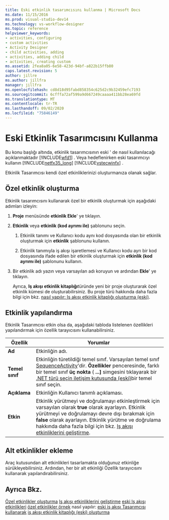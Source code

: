 ```yaml
---
title: Eski etkinlik tasarımcısını kullanma | Microsoft Docs
ms.date: 11/15/2016
ms.prod: visual-studio-dev14
ms.technology: vs-workflow-designer
ms.topic: reference
helpviewer_keywords:
- activities, configuring
- custom activities
- Activity Designer
- child activities, adding
- activities, adding child
- activities, creating custom
ms.assetid: 2fea8a05-6e58-423d-94bf-a822b15ffb80
caps.latest.revision: 5
author: jillre
ms.author: jillfra
manager: jillfra
ms.openlocfilehash: cd8d18d95fabd858354c625d2c9b32459efc7193
ms.sourcegitcommit: 6cfffa72af599a9d667249caaaa411bb28ea69fd
ms.translationtype: MT
ms.contentlocale: tr-TR
ms.lasthandoff: 09/02/2020
ms.locfileid: "75846149"
---
```

# <a name="using-the-legacy-activity-designer"></a>Eski Etkinlik Tasarımcısını Kullanma
Bu konu başlığı altında, etkinlik tasarımcısının eski ' de nasıl kullanılacağı açıklanmaktadır [!INCLUDE[wfd1](../includes/wfd1-md.md)] . Veya hedeflenirken eski tasarımcıyı kullanın [!INCLUDE[netfx35_long](../includes/netfx35-long-md.md)] [!INCLUDE[vstecwinfx](../includes/vstecwinfx-md.md)] .

 Etkinlik Tasarımcısı kendi özel etkinliklerinizi oluşturmanıza olanak sağlar.

## <a name="creating-a-custom-activity"></a>Özel etkinlik oluşturma
 Etkinlik tasarımcısını kullanarak özel bir etkinlik oluşturmak için aşağıdaki adımları izleyin:

1. **Proje** menüsünde **etkinlik Ekle**' ye tıklayın.

2. **Etkinlik** veya **etkinlik (kod ayrımı ile)** şablonunu seçin.

   1. Etkinlik tanımı ve Kullanıcı kodu aynı kod dosyasında olan bir etkinlik oluşturmak için **etkinlik** şablonunu kullanın.

   2. Etkinlik tanımıyla iş akışı işaretlemesi ve Kullanıcı kodu ayrı bir kod dosyasında ifade edilen bir etkinlik oluşturmak için **etkinlik (kod ayrımı ile)** şablonunu kullanın.

3. Bir etkinlik adı yazın veya varsayılan adı koruyun ve ardından **Ekle**' ye tıklayın.

   Ayrıca, **Iş akışı etkinlik kitaplığı**türünde yeni bir proje oluşturarak özel etkinlik kümesi de oluşturabilirsiniz. Bu proje türü hakkında daha fazla bilgi için bkz. [nasıl yapılır: Iş akışı etkinlik kitaplığı oluşturma (eski)](../workflow-designer/how-to-create-a-workflow-activity-library-legacy.md).

## <a name="configuring-an-activity"></a>Etkinlik yapılandırma
 Etkinlik Tasarımcısı etkin olsa da, aşağıdaki tabloda listelenen özellikleri yapılandırmak için özellik tarayıcısını kullanabilirsiniz.

|Özellik|Yorumlar|
|--------------|--------------|
|**Ad**|Etkinliğin adı.|
|**Temel sınıf**|Etkinliğin türetildiği temel sınıf. Varsayılan temel sınıf [SequenceActivity](https://msdn2.microsoft.com/library/system.workflow.activities.sequenceactivity.aspx)'dir. **Özellikler** penceresinde, farklı bir temel sınıf **üç nokta** ( **...]** simgesini tıklayarak bir [.NET türü seçin iletişim kutusunda (eski)](../workflow-designer/browse-and-select-a-dotnet-type-dialog-box-legacy.md)bir temel sınıf seçin.|
|**Açıklama**|Etkinliğin Kullanıcı tanımlı açıklaması.|
|**Etkin**|Etkinlik yürütmeyi ve doğrulamayı etkinleştirmek için varsayılan olarak **true** olarak ayarlayın. Etkinlik yürütmeyi ve doğrulamayı devre dışı bırakmak için **false** olarak ayarlayın. Etkinlik yürütme ve doğrulama hakkında daha fazla bilgi için bkz. [Iş akışı etkinliklerini geliştirme](https://msdn2.microsoft.com/library/ms734413.aspx).|

## <a name="adding-child-activities"></a>Alt etkinlikler ekleme
 Araç kutusundan alt etkinlikleri tasarlamakta olduğunuz etkinliğe sürükleyebilirsiniz. Ardından, her bir alt etkinliği Özellik tarayıcısını kullanarak yapılandırabilirsiniz.

## <a name="see-also"></a>Ayrıca Bkz.
 [Özel etkinlikler oluşturma](https://msdn2.microsoft.com/library/bb675228.aspx) [Iş akışı etkinliklerini geliştirme](https://msdn2.microsoft.com/library/ms734413.aspx) [eski Iş akışı etkinlikleri](../workflow-designer/legacy-workflow-activities.md) [özel etkinlikler örnek](https://msdn2.microsoft.com/library/bb472471.aspx) nasıl yapılır: [eski iş akışı Tasarımcısı kullanarak](../workflow-designer/using-the-legacy-workflow-designer.md) [iş akışı etkinlik kitaplığı (eski) oluşturma](../workflow-designer/how-to-create-a-workflow-activity-library-legacy.md)
